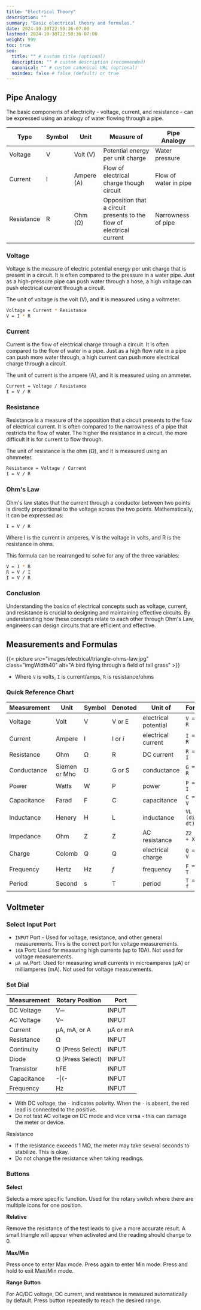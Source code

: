```yaml
---
title: "Electrical Theory"
description: ""
summary: "Basic electrical theory and formulas."
date: 2024-10-30T22:50:36-07:00
lastmod: 2024-10-30T22:50:36-07:00
weight: 999
toc: true
seo:
  title: "" # custom title (optional)
  description: "" # custom description (recommended)
  canonical: "" # custom canonical URL (optional)
  noindex: false # false (default) or true
---
```


## Pipe Analogy

The basic components of electricity - voltage, current, and resistance - can be expressed using an analogy of water flowing through a pipe.

| Type       | Symbol | Unit       | Measure of                                                           | Pipe Analogy          |
| ---------- | ------ | ---------- | -------------------------------------------------------------------- | --------------------- |
| Voltage    | V      | Volt (V)   | Potential energy per unit charge                                     | Water pressure        |
| Current    | I      | Ampere (A) | Flow of electrical charge though circuit                             | Flow of water in pipe |
| Resistance | R      | Ohm (Ω)    | Opposition that a circuit presents to the flow of electrical current | Narrowness of pipe    |

### Voltage

Voltage is the measure of electric potential energy per unit charge that is present in a circuit. It is often compared to the pressure in a water pipe. Just as a high-pressure pipe can push water through a hose, a high voltage can push electrical current through a circuit.

The unit of voltage is the volt (V), and it is measured using a voltmeter.

```bash
Voltage = Current * Resistance
V = I * R
```

### Current

Current is the flow of electrical charge through a circuit. It is often compared to the flow of water in a pipe. Just as a high flow rate in a pipe can push more water through, a high current can push more electrical charge through a circuit.

The unit of current is the ampere (A), and it is measured using an ammeter.

```bash
Current = Voltage / Resistance
I = V / R
```

### Resistance

Resistance is a measure of the opposition that a circuit presents to the flow of electrical current. It is often compared to the narrowness of a pipe that restricts the flow of water. The higher the resistance in a circuit, the more difficult it is for current to flow through.

The unit of resistance is the ohm (Ω), and it is measured using an ohmmeter.

```bash
Resistance = Voltage / Current
I = V / R
```

### Ohm's Law

Ohm's law states that the current through a conductor between two points is directly proportional to the voltage across the two points. Mathematically, it can be expressed as:

```bash
I = V / R
```

Where I is the current in amperes, V is the voltage in volts, and R is the resistance in ohms.

This formula can be rearranged to solve for any of the three variables:

```bash
V = I * R
R = V / I
I = V / R
```

### Conclusion

Understanding the basics of electrical concepts such as voltage, current, and resistance is crucial to designing and maintaining effective circuits. By understanding how these concepts relate to each other through Ohm's Law, engineers can design circuits that are efficient and effective.

## Measurements and Formulas

{{< picture src="images/electrical/triangle-ohms-law.jpg" class="imgWidth40" alt="A bird flying through a field of tall grass" >}}

- Where `V` is volts, `I` is current/amps, `R` is resistance/ohms

### Quick Reference Chart

| Measurement | Unit          | Symbol | Denoted  | Unit of              | Formula             |
| ----------- | ------------- | ------ | -------- | -------------------- | ------------------- |
| Voltage     | Volt          | V      | V or E   | electrical potential | `V = I • R`         |
| Current     | Ampere        | I      | I or _i_ | electrical current   | `I = V / R`         |
| Resistance  | Ohm           | Ω      | R        | DC current           | `R = V / I`         |
| Conductance | Siemen or Mho | ℧      | G or S   | conductance          | `G = 1 / R`         |
| Power       | Watts         | W      | P        | power                | `P = V • I`         |
| Capacitance | Farad         | F      | C        | capacitance          | `C = Q / V`         |
| Inductance  | Henery        | H      | L        | inductance           | `VL = -L (di / dt)` |
| Impedance   | Ohm           | Z      | Z        | AC resistance        | `Z2 = R2 + X2`      |
| Charge      | Colomb        | Q      | Q        | electrical charge    | `Q = C • V`         |
| Frequency   | Hertz         | Hz     | _f_      | frequency            | `F = 1 + T`         |
| Period      | Second        | s      | T        | period               | `T = 1 / f`         |

## Voltmeter

### Select Input Port

- `INPUT` Port - Used for voltage, resistance, and other general measurements. This is the correct port for voltage measurements.
- `10A` Port: Used for measuring high currents (up to 10A). Not used for voltage measurements.
- `µA mA` Port: Used for measuring small currents in microamperes (µA) or milliamperes (mA). Not used for voltage measurements.

### Set Dial

| Measurement | Rotary Position  | Port     |
| ----------- | ---------------- | -------- |
| DC Voltage  | V⎓               | INPUT    |
| AC Voltage  | V~               | INPUT    |
| Current     | µA, mA, or A     | µA or mA |
| Resistance  | Ω                | INPUT    |
| Continuity  | Ω (Press Select) | INPUT    |
| Diode       | Ω (Press Select) | INPUT    |
| Transistor  | hFE              | INPUT    |
| Capacitance | -\|(-            | INPUT    |
| Frequency   | Hz               | INPUT    |

- With DC voltage, the `-` indicates polarity. When the `-` is absent, the red lead is connected to the positive.
- Do not test AC voltage on DC mode and vice versa - this can damage the meter or device.

Resistance

- If the resistance exceeds 1 MΩ, the meter may take several seconds to stabilize. This is okay.
- Do not change the resistance when taking readings.

### Buttons

**Select**

Selects a more specific function. Used for the rotary switch where there are multiple icons for one position.

**Relative**

Remove the resistance of the test leads to give a more accurate result. A small triangle will appear when activated and the reading should change to 0.

**Max/Min**

Press once to enter Max mode. Press again to enter Min mode. Press and hold to exit Max/Min mode.

**Range Button**

For AC/DC voltage, DC current, and resistance is measured automatically by default. Press button repeatedly to reach the desired range.
